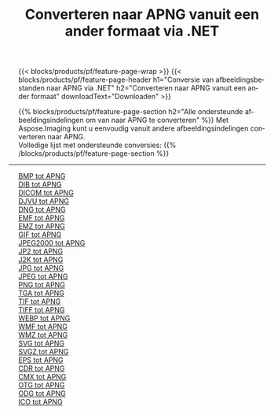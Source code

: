 ﻿---
title: Converteren naar APNG vanuit een ander formaat via .NET 
weight: 3920
url: /nl/net/conversion/to/apng 
lang: nl
langdirlevel: 2
locales: zh-hans,ja,it,ru,de,es,fr,nl,id,lt,pl,pt,vi,tr,ko,zh-hant,ar,hi,th,sv,cs,uk,he
description: Met behulp van Aspose.Imaging kunt u eenvoudig converteren naar APNG vanuit een ander formaat
---

{{< blocks/products/pf/feature-page-wrap >}}
{{< blocks/products/pf/feature-page-header h1="Conversie van afbeeldingsbestanden naar APNG via .NET" h2="Converteren naar APNG vanuit een ander formaat" downloadText="Downloaden" >}}


{{% blocks/products/pf/feature-page-section  h2="Alle ondersteunde afbeeldingsindelingen om van naar APNG te converteren" %}}
Met Aspose.Imaging kunt u eenvoudig vanuit andere afbeeldingsindelingen converteren naar APNG.
<br/>
Volledige lijst met ondersteunde conversies:
{{% /blocks/products/pf/feature-page-section %}}
<div class="container-fluid productfamilypage bg-gray">
    <div class="convertypes bg-gray agp-content section">
        <div class="container">
		<hr style="margin-left:-20px;"/>
		<div class="row other-converters">
		    <div class='col-md-2 other-converter remove-lp remove-rp'><a href="/imaging/nl/net/conversion/bmp-to-apng" >BMP tot APNG</a></div>
<div class='col-md-2 other-converter remove-lp remove-rp'><a href="/imaging/nl/net/conversion/dib-to-apng" >DIB tot APNG</a></div>
<div class='col-md-2 other-converter remove-lp remove-rp'><a href="/imaging/nl/net/conversion/dicom-to-apng" >DICOM tot APNG</a></div>
<div class='col-md-2 other-converter remove-lp remove-rp'><a href="/imaging/nl/net/conversion/djvu-to-apng" >DJVU tot APNG</a></div>
<div class='col-md-2 other-converter remove-lp remove-rp'><a href="/imaging/nl/net/conversion/dng-to-apng" >DNG tot APNG</a></div>
<div class='col-md-2 other-converter remove-lp remove-rp'><a href="/imaging/nl/net/conversion/emf-to-apng" >EMF tot APNG</a></div>
<div class='col-md-2 other-converter remove-lp remove-rp'><a href="/imaging/nl/net/conversion/emz-to-apng" >EMZ tot APNG</a></div>
<div class='col-md-2 other-converter remove-lp remove-rp'><a href="/imaging/nl/net/conversion/gif-to-apng" >GIF tot APNG</a></div>
<div class='col-md-2 other-converter remove-lp remove-rp'><a href="/imaging/nl/net/conversion/jpeg2000-to-apng" >JPEG2000 tot APNG</a></div>
<div class='col-md-2 other-converter remove-lp remove-rp'><a href="/imaging/nl/net/conversion/jp2-to-apng" >JP2 tot APNG</a></div>
<div class='col-md-2 other-converter remove-lp remove-rp'><a href="/imaging/nl/net/conversion/j2k-to-apng" >J2K tot APNG</a></div>
<div class='col-md-2 other-converter remove-lp remove-rp'><a href="/imaging/nl/net/conversion/jpg-to-apng" >JPG tot APNG</a></div>
<div class='col-md-2 other-converter remove-lp remove-rp'><a href="/imaging/nl/net/conversion/jpeg-to-apng" >JPEG tot APNG</a></div>
<div class='col-md-2 other-converter remove-lp remove-rp'><a href="/imaging/nl/net/conversion/png-to-apng" >PNG tot APNG</a></div>
<div class='col-md-2 other-converter remove-lp remove-rp'><a href="/imaging/nl/net/conversion/tga-to-apng" >TGA tot APNG</a></div>
<div class='col-md-2 other-converter remove-lp remove-rp'><a href="/imaging/nl/net/conversion/tif-to-apng" >TIF tot APNG</a></div>
<div class='col-md-2 other-converter remove-lp remove-rp'><a href="/imaging/nl/net/conversion/tiff-to-apng" >TIFF tot APNG</a></div>
<div class='col-md-2 other-converter remove-lp remove-rp'><a href="/imaging/nl/net/conversion/webp-to-apng" >WEBP tot APNG</a></div>
<div class='col-md-2 other-converter remove-lp remove-rp'><a href="/imaging/nl/net/conversion/wmf-to-apng" >WMF tot APNG</a></div>
<div class='col-md-2 other-converter remove-lp remove-rp'><a href="/imaging/nl/net/conversion/wmz-to-apng" >WMZ tot APNG</a></div>
<div class='col-md-2 other-converter remove-lp remove-rp'><a href="/imaging/nl/net/conversion/svg-to-apng" >SVG tot APNG</a></div>
<div class='col-md-2 other-converter remove-lp remove-rp'><a href="/imaging/nl/net/conversion/svgz-to-apng" >SVGZ tot APNG</a></div>
<div class='col-md-2 other-converter remove-lp remove-rp'><a href="/imaging/nl/net/conversion/eps-to-apng" >EPS tot APNG</a></div>
<div class='col-md-2 other-converter remove-lp remove-rp'><a href="/imaging/nl/net/conversion/cdr-to-apng" >CDR tot APNG</a></div>
<div class='col-md-2 other-converter remove-lp remove-rp'><a href="/imaging/nl/net/conversion/cmx-to-apng" >CMX tot APNG</a></div>
<div class='col-md-2 other-converter remove-lp remove-rp'><a href="/imaging/nl/net/conversion/otg-to-apng" >OTG tot APNG</a></div>
<div class='col-md-2 other-converter remove-lp remove-rp'><a href="/imaging/nl/net/conversion/odg-to-apng" >ODG tot APNG</a></div>
<div class='col-md-2 other-converter remove-lp remove-rp'><a href="/imaging/nl/net/conversion/ico-to-apng" >ICO tot APNG</a></div>
                </div>
        </div>
    </div>
</div>
<br/>

